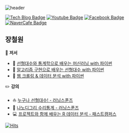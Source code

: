 ![header](https://capsule-render.vercel.app/api?type=Soft&color=FE2E2E&height=80&section=header&text=재능은%20피워%20내는%20것,%20센스는%20갈고%20닦는%20것&fontSize=20&fontColor=F2F2F2)

 [![Tech Blog Badge](http://img.shields.io/badge/-Tech%20blog-black?style=flat-square&logo=github&link=https://losskatsu.github.io)](https://losskatsu.github.io)
[![Youtube Badge](https://img.shields.io/badge/Youtube-ff0000?style=flat-square&logo=youtube&link=https://www.youtube.com/channel/UCHGdug7d72yrZq1cRORahXA)](https://www.youtube.com/channel/UCHGdug7d72yrZq1cRORahXA)
[![Facebook Badge](https://img.shields.io/badge/facebook-1877f2?style=flat-square&logo=facebook&logoColor=white&link=https://www.facebook.com/cheolwon.jang.87/)](https://www.facebook.com/cheolwon.jang.87/)
[![NaverCafe Badge](http://img.shields.io/badge/-NaverCafe-darkgreen?style=flat-square&logo=Lit&https://cafe.naver.com/aifromstat)](https://cafe.naver.com/aifromstat)


## 장철원

:closed_book: **저서**

* :rocket: [선형대수와 통계학으로 배우는 머신러닝 with 파이썬](http://www.yes24.com/Product/Goods/97032765?OzSrank=1)
* :turtle: [알고리즘 구현으로 배우는 선형대수 with 파이썬](http://www.yes24.com/Product/Goods/105772247)
* :whale: [웹 크롤링 & 데이터 분석 with 파이썬](http://www.yes24.com/Product/Goods/106175772)

:pencil2: **강의**

* :sailboat: [누구나 선형대수! - 러닝스푼즈](https://learningspoons.com/course/detail/linear_algebra/)
* :school: [나노디그리 수리통계 - 러닝스푼즈](https://learningspoons.com/course/detail/tobedataanalyst/)
* :computer: [프로젝트와 함께 배우는 R 데이터 분석 - 패스트캠퍼스](https://fastcampus.co.kr/data_online_rdata)



[![Hits](https://hits.seeyoufarm.com/api/count/incr/badge.svg?url=https%3A%2F%2Fgithub.com%2Flosskatsu&count_bg=%2379C83D&title_bg=%23555555&icon=&icon_color=%23E7E7E7&title=hits&edge_flat=false)](https://hits.seeyoufarm.com)







<!--
**losskatsu/losskatsu** is a ✨ _special_ ✨ repository because its `README.md` (this file) appears on your GitHub profile.

Here are some ideas to get you started:

- 🔭 I’m currently working on ...
- 🌱 I’m currently learning ...
- 👯 I’m looking to collaborate on ...
- 🤔 I’m looking for help with ...
- 💬 Ask me about ...
- 📫 How to reach me: ...
- 😄 Pronouns: ...👋
- ⚡ Fun fact: ...

헤더 수정하는 사이트 https://github.com/kyechan99/capsule-render#how-to-use


성적표
 
![Cheolwon's GitHub stats](https://github-readme-stats.vercel.app/api?username=losskatsu&show_icons=true&theme=jolly)

![Top Langs](https://github-readme-stats.vercel.app/api/top-langs/?username=losskatsu&layout=compact&theme=jolly)  
 

-->
